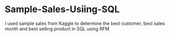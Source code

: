 # Sample-Sales-Usiing-SQL
I used sample sales from Kaggle to determine the best customer, best sales month and best selling product in SQL using RFM
